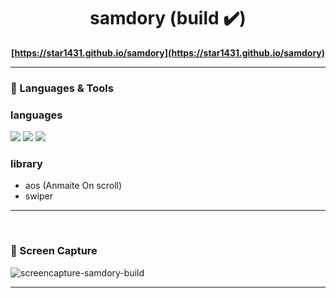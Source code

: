 
<div align="center">

  # samdory (build ✔️)
  **[https://star1431.github.io/samdory](https://star1431.github.io/samdory)**
  
</div>

--- 


### 📌 Languages & Tools

### languages
<img src="https://img.shields.io/badge/vue.js-4FC08D?style=for-the-badge&logo=vue.js&logoColor=white"> <img src="https://img.shields.io/badge/javascript-F7DF1E?style=for-the-badge&logo=javascript&logoColor=black"> <img src="https://img.shields.io/badge/css-1572B6?style=for-the-badge&logo=css3&logoColor=white">

### library
* aos (Anmaite On scroll)
* swiper

--- 

<br>

### 📌 Screen Capture
![screencapture-samdory-build](https://github.com/user-attachments/assets/66ac5cd0-88a5-4525-b823-abfc758e3001)

---


